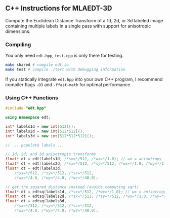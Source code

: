 ## C++ Instructions for MLAEDT-3D

Compute the Euclidean Distance Transform of a 1d, 2d, or 3d labeled image containing multiple labels in a single pass with support for anisotropic dimensions.

### Compiling

You only need `edt.hpp`, `test.cpp` is only there for testing.

```bash
make shared # compile edt.so
make test # compile ./test with debugging information
```

If you statically integrate `edt.hpp` into your own C++ program, I recommend compiler flags `-O3` and `-ffast-math` for optimal performance.

### Using C++ Functions

```cpp
#include "edt.hpp"

using namespace edt;

int* labels1d = new int[512]();
int* labels2d = new int[512*512]();
int* labels3d = new int[512*512*512]();

// ... populate labels ...

// 1d, 2d, and 3d anisotropic transforms 
float* dt = edt(labels1d, /*sx=*/512, /*wx=*/1.0); // wx = anisotropy in x direction
float* dt = edt(labels2d, /*sx=*/512, /*sy=*/512, /*wx=*/1.0, /*wy=*/1.0); 
float* dt = edt(labels3d, 
	/*sx=*/512, /*sy=*/512, /*sz=*/512,
	/*wx=*/4.0, /*wy=*/4.0, /*wz=*/40.0); 

// get the squared distance instead (avoids computing sqrt)
float* dt = edtsq(labels1d, /*sx=*/512, /*wx=*/1.0); // wx = anisotropy in x direction
float* dt = edtsq(labels2d, /*sx=*/512, /*sy=*/512, /*wx=*/1.0, /*wy=*/1.0); 
float* dt = edtsq(labels3d, 
	/*sx=*/512, /*sy=*/512, /*sz=*/512,
	/*wx=*/4.0, /*wy=*/4.0, /*wz=*/40.0); 
```